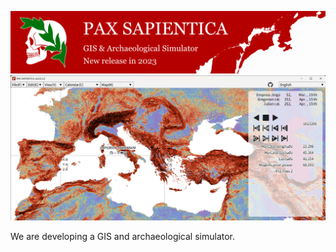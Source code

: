 [![PAX SAPIENTICA Logo](https://raw.githubusercontent.com/AsPJT/PAX_SAPIENTICA/main/Image/Logo/TitleBanner.svg)](https://github.com/AsPJT/PAX_SAPIENTICA)
[![PAX SAPIENTICA Logo](https://raw.githubusercontent.com/AsPJT/PAX_SAPIENTICA/main/Image/Screenshot/PAX%20SAPIENTICA%20v6.0.0.2.0%202023_05_25%200_22_21.png)](https://github.com/AsPJT/PAX_SAPIENTICA)

We are developing a GIS and archaeological simulator.
